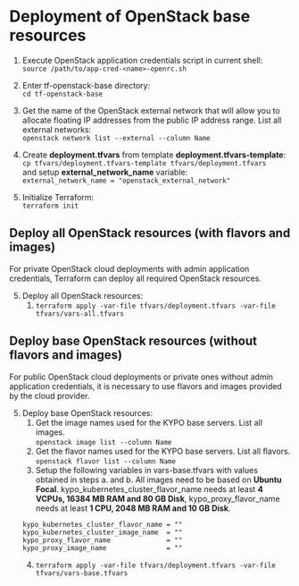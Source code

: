 # Deployment of OpenStack base resources

1. Execute OpenStack application credentials script in current shell:\
`source /path/to/app-cred-<name>-openrc.sh`

2. Enter tf-openstack-base directory:\
`cd tf-openstack-base`

3. Get the name of the OpenStack external network that will allow you to allocate floating IP addresses from the public IP address range. List all external networks:\
`openstack network list --external --column Name`

4. Create **deployment.tfvars** from template **deployment.tfvars-template**:\
`cp tfvars/deployment.tfvars-template tfvars/deployment.tfvars`\
 and setup **external_network_name** variable:\
 `external_network_name = "openstack_external_network"`

5. Initialize Terraform:\
`terraform init`

## Deploy all OpenStack resources (with flavors and images)
For private OpenStack cloud deployments with admin application credentials, Terraform can deploy all required OpenStack resources.

5. Deploy all OpenStack resources:
    1. `terraform apply -var-file tfvars/deployment.tfvars -var-file tfvars/vars-all.tfvars`

## Deploy base OpenStack resources (without flavors and images)
For public OpenStack cloud deployments or private ones without admin application credentials, it is necessary to use flavors and images provided by the cloud provider.

5. Deploy base OpenStack resources:
    1. Get the image names used for the KYPO base servers. List all images.\
      `openstack image list --column Name`
    2. Get the flavor names used for the KYPO base servers. List all flavors.\
      `openstack flavor list --column Name`
    3. Setup the following variables in vars-base.tfvars with values obtained in steps a. and b. All images need to be based on    **Ubuntu Focal**. kypo_kubernetes_cluster_flavor_name needs at least **4 VCPUs, 16384 MB RAM and 80 GB Disk**,  kypo_proxy_flavor_name needs at least **1 CPU, 2048 MB RAM and 10 GB Disk**.
    ```
    kypo_kubernetes_cluster_flavor_name = ""
    kypo_kubernetes_cluster_image_name  = ""
    kypo_proxy_flavor_name              = ""
    kypo_proxy_image_name               = ""
    ```
    4. `terraform apply -var-file tfvars/deployment.tfvars -var-file tfvars/vars-base.tfvars`
